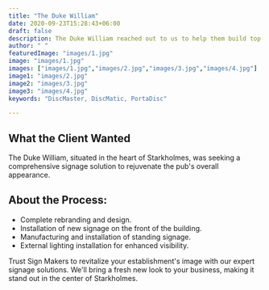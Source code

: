 ```yaml
---
title: "The Duke William"
date: 2020-09-23T15:28:43+06:00
draft: false
description: The Duke William reached out to us to help them build top notch sign boards for their business
author: " "
featuredImage: "images/1.jpg"
image: "images/1.jpg"
images: ["images/1.jpg","images/2.jpg","images/3.jpg","images/4.jpg"]
image1: "images/2.jpg"
image2: "images/3.jpg"
image3: "images/4.jpg"
keywords: "DiscMaster, DiscMatic, PortaDisc"

---
```


## What the Client Wanted
The Duke William, situated in the heart of Starkholmes, was seeking a comprehensive signage solution to rejuvenate the pub's overall appearance.

## About the Process:
- Complete rebranding and design.
- Installation of new signage on the front of the building.
- Manufacturing and installation of standing signage.
- External lighting installation for enhanced visibility.

Trust Sign Makers to revitalize your establishment's image with our expert signage solutions. We'll bring a fresh new look to your business, making it stand out in the center of Starkholmes.
